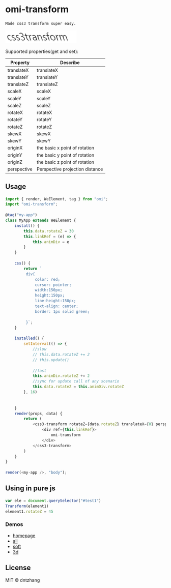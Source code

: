 # omi-transform

	Made css3 transform super easy.

![](./css3transform/asset/transform.gif)

Supported properties(get and set): 

| **Property**    | **Describe**                           |
| --------- | ---------------------- |
| translateX |translateX |
| translateY |translateY |
| translateZ |translateZ |
| scaleX |scaleX |
| scaleY |scaleY |
| scaleZ |scaleZ|
| rotateX |rotateX |
| rotateY |rotateY |
| rotateZ |rotateZ |
| skewX | skewX|
| skewY |skewY |
| originX |  the basic x point of rotation|
| originY | the basic y point of rotation |
| originZ |  the basic z point of rotation|
| perspective |Perspective projection distance |


## Usage

```js
import { render, WeElement, tag } from "omi";
import "omi-transform";

@tag("my-app")
class MyApp extends WeElement {
	install() {
		this.data.rotateZ = 30
		this.linkRef = (e) => {
			this.animDiv = e
		}
	}

	css() {
		return `
         div{
             color: red;
			 cursor: pointer;
			 width:150px;
			 height:150px;
			 line-height:150px;
			 text-align: center;
			 border: 1px solid green;

         }`;
	}

	installed() {
		setInterval(() => {
			//slow
			// this.data.rotateZ += 2
			// this.update()

			//fast
			this.animDiv.rotateZ += 2
			//sync for update call of any scenario
			this.data.rotateZ = this.animDiv.rotateZ
		}, 16)


	}
	render(props, data) {
		return (
			<css3-transform rotateZ={data.rotateZ} translateX={0} perspective={0} >
				<div ref={this.linkRef}>
					omi-transform
			    </div>
			</css3-transform>
		)
	}
}

render(<my-app />, "body");
```

## Using in pure js


```js
var ele = document.querySelector("#test1")
Transform(element1)
element1.rotateZ = 45
```

### Demos

* [homepage](https://tencent.github.io/omi/packages/omi-transform/css3transform/)
* [all](https://tencent.github.io/omi/packages/omi-transform/css3transform/examples/all.html)
* [soft](https://tencent.github.io/omi/packages/omi-transform/css3transform/examples/soft.html)
* [3d](https://tencent.github.io/omi/packages/omi-transform/css3transform/examples/stars.html)

## License

MIT © dntzhang
